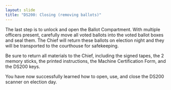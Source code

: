 ```yaml
---
layout: slide
title: "DS200: Closing (removing ballots)"
---
```


The last step is to unlock and open the Ballot Compartment. With multiple officers present, carefully move all voted ballots into the voted ballot boxes and seal them. The Chief will return these ballots on election night and they will be transported to the courthouse for safekeeping.

Be sure to return all materials to the Chief, including the signed tapes, the 2 memory sticks, the printed instructions, the Machine Certification Form, and the DS200 keys.

You have now successfully learned how to open, use, and close the DS200 scanner on election day.